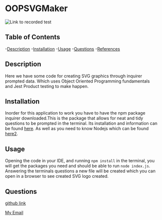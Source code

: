 # OOPSVGMaker

![Link to recorded test](https://drive.google.com/file/d/1CzFwOiUfdmbJTtPn8qfupPSE3sybl9FN/view)

## Table of Contents
-[Description](#description)
-[Installation](#installation)
-[Usage](#usage)
-[Questions](#questions)
-[References](#references)

## Description 

Here we have some code for creating SVG graphics through inquirer prompted data. Which uses Object Oriented Programming fundamentals and Jest Product testing to make happen. 

## Installation 
Inorder for this application to work you have to have the npm package inquirer downloaded.This is the package that allows for neat and tidy questions to be prompted in the terminal. Its installation and information can be found [here](https://www.npmjs.com/package/inquirer/v/8.2.4). As well as you need  to know Nodejs which can be found [here2](https://nodejs.org/en). 


## Usage

Opening the code in your IDE, and running `npm install` in the terminal, you will get the packages you need and should be able to run `node index.js`. Answering the terminals questions a new file will be created which you can open in a browser to see created SVG logo created. 


## Questions 
[github  link](https://github.com/teelsam)


[My Email]( sjkteel@gmail.com)



